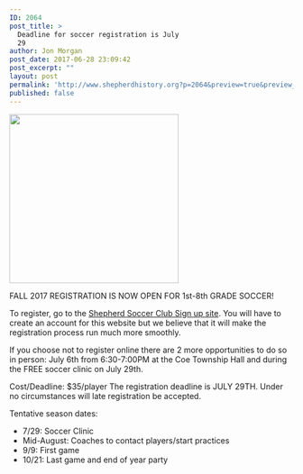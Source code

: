 ```yaml
---
ID: 2064
post_title: >
  Deadline for soccer registration is July
  29
author: Jon Morgan
post_date: 2017-06-28 23:09:42
post_excerpt: ""
layout: post
permalink: 'http://www.shepherdhistory.org?p=2064&preview=true&preview_id=2064'
published: false
---
```

<p><img src="http://www.shepherdhistory.org/wp-content/uploads/2017/06/null-8.png" width="300" height="300" alt="" title=""></p>
<p>FALL 2017 REGISTRATION IS NOW OPEN FOR 1st-8th GRADE SOCCER!</p>
<p>To register, go to the <a href="leagues.bluesombrero.com/shepherdsoccer">Shepherd Soccer Club Sign up site</a>. You will have to create an account for this website but we believe that it will make the registration process run much more smoothly.</p>
<p>If you choose not to register online there are 2 more opportunities to do so in person: July 6th from 6:30-7:00PM at the Coe Township Hall and during the FREE soccer clinic on July 29th.</p>
<p>Cost/Deadline: $35/player The registration deadline is JULY 29TH. Under no circumstances will late registration be accepted.</p>
<p>Tentative season dates:</p>
<ul>
<li>7/29: Soccer Clinic</li>
<li>Mid-August: Coaches to contact players/start practices</li>
<li>9/9: First game</li>
<li>10/21: Last game and end of year party</li>
</ul>